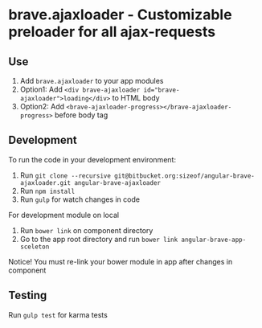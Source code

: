 brave.ajaxloader - Customizable preloader for all ajax-requests
================================================================


Use
---

1. Add `brave.ajaxloader` to your app modules
2. Option1: Add `<div brave-ajaxloader id="brave-ajaxloader">loading</div>` to HTML body
2. Option2: Add `<brave-ajaxloader-progress></brave-ajaxloader-progress>` before body tag


Development
-----------
To run the code in your development environment:

1. Run `git clone --recursive git@bitbucket.org:sizeof/angular-brave-ajaxloader.git angular-brave-ajaxloader`
2. Run `npm install`
3. Run `gulp` for watch changes in code

For development module on local

1. Run `bower link` on component directory
2. Go to the app root directory and run `bower link angular-brave-app-sceleton` 

Notice! You must re-link your bower module in app after changes in component 


Testing
-------

Run `gulp test` for karma tests
